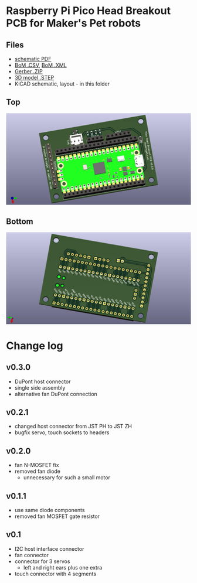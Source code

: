 # Raspberry Pi Pico Head Breakout PCB for Maker's Pet robots

## Files
- [schematic PDF](output/pico_breakout_head_schematic.pdf)
- [BoM .CSV](output/pico_breakout_head_bom.csv), [BoM .XML](output/pico_breakout_head_bom.xml)
- [Gerber .ZIP](output/pico_breakout_head_gerber.zip)
- [3D model .STEP](output/pico_breakout_head.step)
- KiCAD schematic, layout - in this folder

## Top
![PCB 3D view from top](output/pico_breakout_head_top.jpg)

## Bottom
![PCB 3D view from top](output/pico_breakout_head_bottom.jpg)

# Change log

## v0.3.0
- DuPont host connector
- single side assembly
- alternative fan DuPont connection

## v0.2.1
- changed host connector from JST PH to JST ZH
- bugfix servo, touch sockets to headers

## v0.2.0
- fan N-MOSFET fix
- removed fan diode
  - unnecessary for such a small motor

## v0.1.1
- use same diode components
- removed fan MOSFET gate resistor

## v0.1
- I2C host interface connector
- fan connector
- connector for 3 servos
  - left and right ears plus one extra
- touch connector with 4 segments
